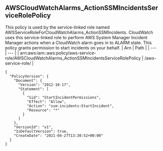 
## AWSCloudWatchAlarms_ActionSSMIncidentsServiceRolePolicy
This policy is used by the service-linked role named AWSServiceRoleForCloudWatchAlarms_ActionSSMIncidents. CloudWatch uses this service-linked role to perform AWS System Manager Incident Manager actions when a CloudWatch alarm goes in to ALARM state. This policy grants permission to start incidents on your behalf.
| Arn | Path |
| --- | --- |
| arn:aws:iam::aws:policy/aws-service-role/AWSCloudWatchAlarms_ActionSSMIncidentsServiceRolePolicy | /aws-service-role/ |
```
{
  "PolicyVersion": {
    "Document": {
      "Version": "2012-10-17",
      "Statement": [
        {
          "Sid": "StartIncidentPermissions",
          "Effect": "Allow",
          "Action": "ssm-incidents:StartIncident",
          "Resource": "*"
        }
      ]
    },
    "VersionId": "v1",
    "IsDefaultVersion": true,
    "CreateDate": "2021-04-27T13:30:52+00:00"
  }
}
```
